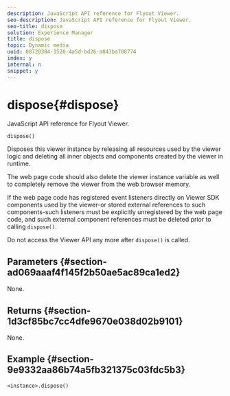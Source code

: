 ```yaml
---
description: JavaScript API reference for Flyout Viewer.
seo-description: JavaScript API reference for Flyout Viewer.
seo-title: dispose
solution: Experience Manager
title: dispose
topic: Dynamic media
uuid: 08720384-1520-4a5d-bd26-a043ba708774
index: y
internal: n
snippet: y
---
```


# dispose{#dispose}

JavaScript API reference for Flyout Viewer.

 `dispose()`

Disposes this viewer instance by releasing all resources used by the viewer logic and deleting all inner objects and components created by the viewer in runtime.

The web page code should also delete the viewer instance variable as well to completely remove the viewer from the web browser memory.

If the web page code has registered event listeners directly on Viewer SDK components used by the viewer-or stored external references to such components-such listeners must be explicitly unregistered by the web page code, and such external component references must be deleted prior to calling `dispose()`.

Do not access the Viewer API any more after `dispose()` is called.

## Parameters {#section-ad069aaaf4f145f2b50ae5ac89ca1ed2}

None.

## Returns {#section-1d3cf85bc7cc4dfe9670e038d02b9101}

None.

## Example {#section-9e9332aa86b74a5fb321375c03fdc5b3}

```
<instance>.dispose()
```

